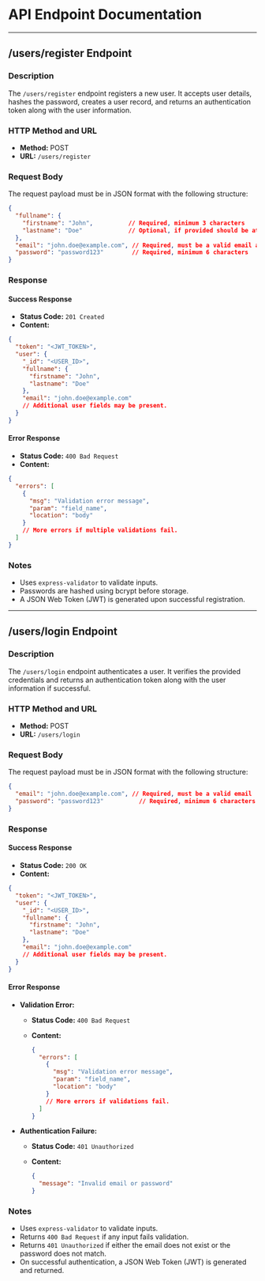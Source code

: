 # API Endpoint Documentation

---

## /users/register Endpoint

### Description

The `/users/register` endpoint registers a new user. It accepts user details, hashes the password, creates a user record, and returns an authentication token along with the user information.

### HTTP Method and URL

- **Method:** POST  
- **URL:** `/users/register`

### Request Body

The request payload must be in JSON format with the following structure:

```json
{
  "fullname": {
    "firstname": "John",          // Required, minimum 3 characters
    "lastname": "Doe"             // Optional, if provided should be at least 3 characters
  },
  "email": "john.doe@example.com", // Required, must be a valid email and at least 5 characters long
  "password": "password123"        // Required, minimum 6 characters
}
```

### Response

#### Success Response

- **Status Code:** `201 Created`
- **Content:**

```json
{
  "token": "<JWT_TOKEN>",
  "user": {
    "_id": "<USER_ID>",
    "fullname": {
      "firstname": "John",
      "lastname": "Doe"
    },
    "email": "john.doe@example.com"
    // Additional user fields may be present.
  }
}
```

#### Error Response

- **Status Code:** `400 Bad Request`
- **Content:**

```json
{
  "errors": [
    {
      "msg": "Validation error message",
      "param": "field_name",
      "location": "body"
    }
    // More errors if multiple validations fail.
  ]
}
```

### Notes

- Uses `express-validator` to validate inputs.
- Passwords are hashed using bcrypt before storage.
- A JSON Web Token (JWT) is generated upon successful registration.

---

## /users/login Endpoint

### Description

The `/users/login` endpoint authenticates a user. It verifies the provided credentials and returns an authentication token along with the user information if successful.

### HTTP Method and URL

- **Method:** POST  
- **URL:** `/users/login`

### Request Body

The request payload must be in JSON format with the following structure:

```json
{
  "email": "john.doe@example.com", // Required, must be a valid email
  "password": "password123"          // Required, minimum 6 characters
}
```

### Response

#### Success Response

- **Status Code:** `200 OK`
- **Content:**

```json
{
  "token": "<JWT_TOKEN>",
  "user": {
    "_id": "<USER_ID>",
    "fullname": {
      "firstname": "John",
      "lastname": "Doe"
    },
    "email": "john.doe@example.com"
    // Additional user fields may be present.
  }
}
```

#### Error Response

- **Validation Error:**
  - **Status Code:** `400 Bad Request`
  - **Content:**

    ```json
    {
      "errors": [
        {
          "msg": "Validation error message",
          "param": "field_name",
          "location": "body"
        }
        // More errors if validations fail.
      ]
    }
    ```

- **Authentication Failure:**
  - **Status Code:** `401 Unauthorized`
  - **Content:**

    ```json
    {
      "message": "Invalid email or password"
    }
    ```

### Notes

- Uses `express-validator` to validate inputs.
- Returns `400 Bad Request` if any input fails validation.
- Returns `401 Unauthorized` if either the email does not exist or the password does not match.
- On successful authentication, a JSON Web Token (JWT) is generated and returned.